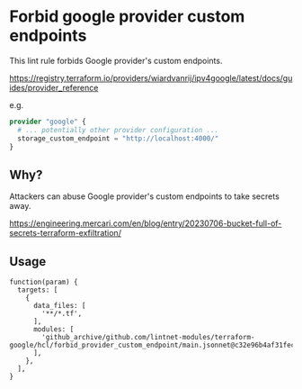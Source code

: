 # Forbid google provider custom endpoints

This lint rule forbids Google provider's custom endpoints.

https://registry.terraform.io/providers/wiardvanrij/ipv4google/latest/docs/guides/provider_reference

e.g.

```tf
provider "google" {
  # ... potentially other provider configuration ...
  storage_custom_endpoint = "http://localhost:4000/"
}
```

## Why?

Attackers can abuse Google provider's custom endpoints to take secrets away.

https://engineering.mercari.com/en/blog/entry/20230706-bucket-full-of-secrets-terraform-exfiltration/

## Usage

```jsonnet
function(param) {
  targets: [
    {
      data_files: [
        '**/*.tf',
      ],
      modules: [
        'github_archive/github.com/lintnet-modules/terraform-google/hcl/forbid_provider_custom_endpoint/main.jsonnet@c32e96b4af31fec0a16db1d0c848c8457099b1ec:v0.1.0',
      ],
    },
  ],
}
```
